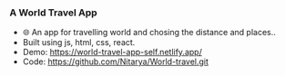 
 ### A World Travel App
 - 🌐 An app for travelling world and chosing the distance and places..
 -  Built using js, html, css, react.
 - Demo: https://world-travel-app-self.netlify.app/
 - Code: https://github.com/Nitarya/World-travel.git
